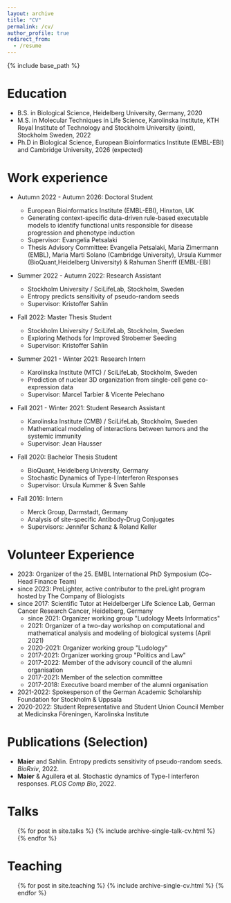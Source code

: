 ```yaml
---
layout: archive
title: "CV"
permalink: /cv/
author_profile: true
redirect_from:
  - /resume
---
```


{% include base_path %}

Education
======
* B.S. in Biological Science, Heidelberg University, Germany, 2020
* M.S. in Molecular Techniques in Life Science, Karolinska Institute, KTH Royal Institute of Technology and Stockholm University (joint), Stockholm Sweden, 2022
* Ph.D in Biological Science, European Bioinformatics Institute (EMBL-EBI) and Cambridge University, 2026 (expected)

Work experience
======

* Autumn 2022 - Autumn 2026: Doctoral Student
  * European Bioinformatics Institute (EMBL-EBI), Hinxton, UK
  * Generating context-specific data-driven rule-based executable models to identify functional units responsible for disease progression and phenotype induction
  * Supervisor: Evangelia Petsalaki
  * Thesis Advisory Committee: Evangelia Petsalaki, Maria Zimermann (EMBL), Maria Marti Solano (Cambridge University), Ursula Kummer (BioQuant,Heidelberg University) & Rahuman Sheriff (EMBL-EBI)

* Summer 2022 - Autumn 2022: Research Assistant
  * Stockholm University / SciLifeLab, Stockholm, Sweden
  * Entropy predicts sensitivity of pseudo-random seeds
  * Supervisor: Kristoffer Sahlin

* Fall 2022: Master Thesis Student
  * Stockholm University / SciLifeLab, Stockholm, Sweden
  * Exploring Methods for Improved Strobemer Seeding
  * Supervisor: Kristoffer Sahlin

* Summer 2021 - Winter 2021: Research Intern
  * Karolinska Institute (MTC) / SciLifeLab, Stockholm, Sweden
  * Prediction of nuclear 3D organization from single-cell gene co-expression data
  * Supervisor: Marcel Tarbier & Vicente Pelechano

* Fall 2021 - Winter 2021: Student Research Assistant
  * Karolinska Institute (CMB) / SciLifeLab, Stockholm, Sweden
  * Mathematical modeling of interactions between tumors and the systemic immunity
  * Supervisor: Jean Hausser

* Fall 2020: Bachelor Thesis Student
  * BioQuant, Heidelberg University, Germany
  * Stochastic Dynamics of Type-I Interferon Responses
  * Supervisor: Ursula Kummer & Sven Sahle

* Fall 2016: Intern
  * Merck Group, Darmstadt, Germany
  * Analysis of site-specific Antibody-Drug Conjugates
  * Supervisors: Jennifer Schanz & Roland Keller
  
Volunteer Experience
======
* 2023: Organizer of the 25. EMBL International PhD Symposium (Co-Head Finance Team)
* since 2023: PreLighter, active contributor to the preLight program hosted by The Company of Biologists
* since 2017: Scientific Tutor at Heidelberger Life Science Lab, German Cancer Research Cancer, Heidelberg, Germany
  * since 2021: Organizer working group "Ludology Meets Informatics"
  * 2021: Organizer of a two-day workshop on computational and mathematical analysis and modeling of biological systems (April 2021)
  * 2020-2021: Organizer working group "Ludology"
  * 2017-2021: Organizer working group "Politics and Law"
  * 2017-2022: Member of the advisory council of the alumni organisation
  * 2017-2021: Member of the selection committee
  * 2017-2018: Executive board member of the alumni organisation
* 2021-2022: Spokesperson of the German Academic Scholarship Foundation for Stockholm & Uppsala
* 2020-2022: Student Representative and Student Union Council Member at Medicinska Föreningen, Karolinska Institute

Publications (Selection)
======
* <b>Maier</b> and Sahlin. Entropy predicts sensitivity of pseudo-random seeds. <em>BioRxiv</em>, 2022.
* <b>Maier</b> & Aguilera et al. Stochastic dynamics of Type-I interferon responses. <em>PLOS Comp Bio</em>, 2022.
  
Talks
======
  <ul>{% for post in site.talks %}
    {% include archive-single-talk-cv.html %}
  {% endfor %}</ul>
  
Teaching
======
  <ul>{% for post in site.teaching %}
    {% include archive-single-cv.html %}
  {% endfor %}</ul>
